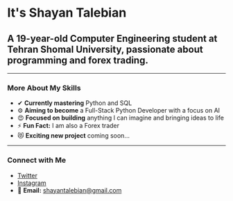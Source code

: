 # It's Shayan Talebian

## A 19-year-old Computer Engineering student at Tehran Shomal University, passionate about programming and forex trading.

---

### More About My Skills

- ✔ **Currently mastering** Python and SQL
- ⚙ **Aiming to become** a Full-Stack Python Developer with a focus on AI
- 😍 **Focused on building** anything I can imagine and bringing ideas to life
- ⚡ **Fun Fact:** I am also a Forex trader
- 😻 **Exciting new project** coming soon...

---

### Connect with Me

- [Twitter](https://twitter.com/ShaYan_TL)
- [Instagram](https://www.instagram.com/shayantl_pv/)
- 📧 **Email:** [shayantalebian@gmail.com](mailto:shayantalebian@gmail.com)
